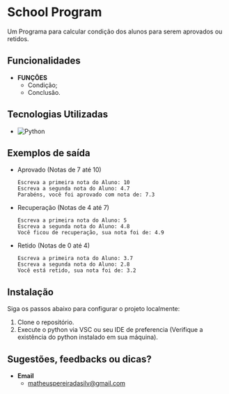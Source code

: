 # School Program

Um Programa para calcular condição dos alunos para serem aprovados ou retidos.

## Funcionalidades

- **FUNÇÕES**
  - Condição;
  - Conclusão.


## Tecnologias Utilizadas

- ![Python](https://img.shields.io/badge/python-3670A0?style=for-the-badge&logo=python&logoColor=ffdd54)

## Exemplos de saída
- Aprovado (Notas de 7 até 10)
  ```
  Escreva a primeira nota do Aluno: 10
  Escreva a segunda nota do Aluno: 4.7
  Parabéns, você foi aprovado com nota de: 7.3
  ```
  
- Recuperação (Notas de 4 até 7)
  ```
  Escreva a primeira nota do Aluno: 5
  Escreva a segunda nota do Aluno: 4.8
  Você ficou de recuperação, sua nota foi de: 4.9
  ```

- Retido (Notas de 0 até 4)
  ```
  Escreva a primeira nota do Aluno: 3.7
  Escreva a segunda nota do Aluno: 2.8
  Você está retido, sua nota foi de: 3.2
  ```
  
## Instalação

Siga os passos abaixo para configurar o projeto localmente:

1. Clone o repositório.
2. Execute o python via VSC ou seu IDE de preferencia (Verifique a existência do python instalado em sua máquina).

## Sugestões, feedbacks ou dicas?

- **Email**
  - matheuspereiradasilv@gmail.com
